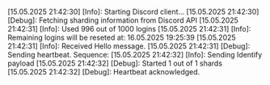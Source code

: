 [15.05.2025 21:42:30] [Info]: Starting Discord client...
[15.05.2025 21:42:30] [Debug]: Fetching sharding information from Discord API
[15.05.2025 21:42:31] [Info]: Used 996 out of 1000 logins
[15.05.2025 21:42:31] [Info]: Remaining logins will be reseted at: 16.05.2025 19:25:39
[15.05.2025 21:42:31] [Info]: Received Hello message.
[15.05.2025 21:42:31] [Debug]: Sending heartbeat. Sequence: 
[15.05.2025 21:42:32] [Info]: Sending Identify payload
[15.05.2025 21:42:32] [Debug]: Started 1 out of 1 shards
[15.05.2025 21:42:32] [Debug]: Heartbeat acknowledged.

